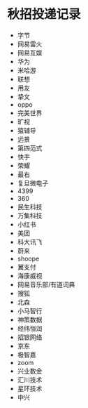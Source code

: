 # 秋招投递记录

- 字节
- 网易雷火
- 网易互娱
- 华为
- 米哈游
- 联想
- 用友
- 挚文
- oppo
- 完美世界
- 旷视
- 猿辅导
- 远景
- 第四范式
- 快手
- 荣耀
- 最右
- 复旦微电子
- 4399
- 360
- 民生科技
- 万集科技
- 小红书
- 美团
- 科大讯飞
- 蔚来
- shoope
- 翼支付
- 海康威视
- 网易音乐部/有道词典
- 搜狐
- 北森
- 小马智行
- 神策数据
- 经纬恒润
- 招银网络
- 京东
- 极智嘉
- zoom
- 兴业数金
- 汇川技术
- 星环技术
- 中兴
